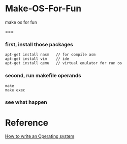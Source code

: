 # Make-OS-For-Fun
make os for fun 

=== 


### first, install those packages
```
apt-get install nasm   // for compile asm
apt-get install vim    // ide
apt-get install qemu   // virtual emulator for run os 
```

### second, run makefile operands
```
make
make exec
```

### see what happen

# Reference
[How to write an Operating system](https://www.youtube.com/watch?v=Lke3QOytgcQ&list=PLmlvkUN3-1MNKwINqdCDtTdNDjfBmWcZA&index=1)
